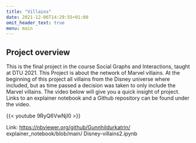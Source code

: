 ```yaml
---
title: "Villains"
date: 2021-12-06T14:29:55+01:00
omit_header_text: true
menu: main
---
```


## Project overview

This is the final project in the course Social Graphs and Interactions, taught at DTU 2021. This Project is about the network of Marvel villains.  At the beginning of this project all villains from the Disney universe where included, but as time passed a decision was taken to only include the Marvel villains. The video below will give you a quick insight of project. Links to an explainer notebook and a Github repository can be found under the video. 

{{< youtube 9RyQ6VwNjI0 >}}



Link: https://nbviewer.org/github/Gunnhildurkatrin/
explainer_notebook/blob/main/
Disney-villains2.ipynb